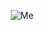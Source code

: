 <p align="center">
  <img src="https://media.giphy.com/media/Rk9F8WDxXheof4flX1/giphy.gif" alt="Me"/>
</p>


<!--
**jocvegar/jocvegar** is a ✨ _special_ ✨ repository because its `README.md` (this file) appears on your GitHub profile.

Here are some ideas to get you started:

- 🔭 I’m currently working on ...
- 🌱 I’m currently learning ...
- 👯 I’m looking to collaborate on ...
- 🤔 I’m looking for help with ...
- 💬 Ask me about ...
- 📫 How to reach me: ...
- 😄 Pronouns: ...
- ⚡ Fun fact: ...
-->

